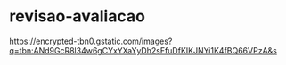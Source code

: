 # revisao-avaliacao

https://encrypted-tbn0.gstatic.com/images?q=tbn:ANd9GcR8l34w6gCYxYXaYyDh2sFfuDfKIKJNYi1K4fBQ66VPzA&s
